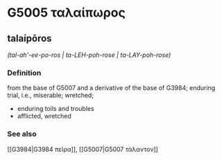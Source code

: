 # G5005 ταλαίπωρος

## talaípōros

_(tal-ah'-ee-po-ros | ta-LEH-poh-rose | ta-LAY-poh-rose)_

### Definition

from the base of G5007 and a derivative of the base of G3984; enduring trial, i.e., miserable; wretched; 

- enduring toils and troubles
- afflicted, wretched

### See also

[[G3984|G3984 πεῖρα]], [[G5007|G5007 τάλαντον]]
